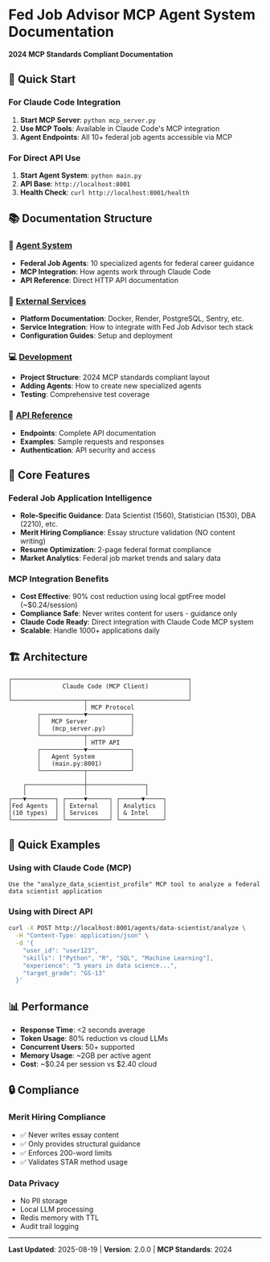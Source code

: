# Fed Job Advisor MCP Agent System Documentation

**2024 MCP Standards Compliant Documentation**

## 🎯 Quick Start

### For Claude Code Integration
1. **Start MCP Server**: `python mcp_server.py`
2. **Use MCP Tools**: Available in Claude Code's MCP integration
3. **Agent Endpoints**: All 10+ federal job agents accessible via MCP

### For Direct API Use
1. **Start Agent System**: `python main.py`
2. **API Base**: `http://localhost:8001`
3. **Health Check**: `curl http://localhost:8001/health`

## 📚 Documentation Structure

### 🤖 [Agent System](./guides/agents.md)
- **Federal Job Agents**: 10 specialized agents for federal career guidance
- **MCP Integration**: How agents work through Claude Code
- **API Reference**: Direct HTTP API documentation

### 🔧 [External Services](./guides/external_services.md)
- **Platform Documentation**: Docker, Render, PostgreSQL, Sentry, etc.
- **Service Integration**: How to integrate with Fed Job Advisor tech stack
- **Configuration Guides**: Setup and deployment

### 💻 [Development](./guides/development.md)
- **Project Structure**: 2024 MCP standards compliant layout
- **Adding Agents**: How to create new specialized agents
- **Testing**: Comprehensive test coverage

### 🚀 [API Reference](./api/)
- **Endpoints**: Complete API documentation
- **Examples**: Sample requests and responses
- **Authentication**: API security and access

## 🎯 Core Features

### Federal Job Application Intelligence
- **Role-Specific Guidance**: Data Scientist (1560), Statistician (1530), DBA (2210), etc.
- **Merit Hiring Compliance**: Essay structure validation (NO content writing)
- **Resume Optimization**: 2-page federal format compliance
- **Market Analytics**: Federal job market trends and salary data

### MCP Integration Benefits
- **Cost Effective**: 90% cost reduction using local gptFree model (~$0.24/session)
- **Compliance Safe**: Never writes content for users - guidance only
- **Claude Code Ready**: Direct integration with Claude Code MCP system
- **Scalable**: Handle 1000+ applications daily

## 🏗️ Architecture

```
┌─────────────────────────────────────────────────┐
│              Claude Code (MCP Client)           │
│                                                 │
└────────────────────┬────────────────────────────┘
                     │ MCP Protocol
        ┌────────────▼────────────┐
        │   MCP Server            │
        │   (mcp_server.py)       │
        └────────────┬────────────┘
                     │ HTTP API
        ┌────────────▼────────────┐
        │   Agent System          │
        │   (main.py:8001)        │
        └────────────┬────────────┘
                     │
    ┌────────────────┼────────────────┐
    │                │                │
┌───▼────────┐ ┌─────▼──────┐ ┌──────▼─────┐
│Fed Agents  │ │ External   │ │ Analytics  │
│(10 types)  │ │ Services   │ │ & Intel    │
└────────────┘ └────────────┘ └────────────┘
```

## 🚀 Quick Examples

### Using with Claude Code (MCP)
```
Use the "analyze_data_scientist_profile" MCP tool to analyze a federal data scientist application
```

### Using with Direct API
```bash
curl -X POST http://localhost:8001/agents/data-scientist/analyze \
  -H "Content-Type: application/json" \
  -d '{
    "user_id": "user123",
    "skills": ["Python", "R", "SQL", "Machine Learning"],
    "experience": "5 years in data science...",
    "target_grade": "GS-13"
  }'
```

## 📊 Performance

- **Response Time**: <2 seconds average
- **Token Usage**: 80% reduction vs cloud LLMs  
- **Concurrent Users**: 50+ supported
- **Memory Usage**: ~2GB per active agent
- **Cost**: ~$0.24 per session vs $2.40 cloud

## 🔒 Compliance

### Merit Hiring Compliance
- ✅ Never writes essay content
- ✅ Only provides structural guidance
- ✅ Enforces 200-word limits
- ✅ Validates STAR method usage

### Data Privacy
- No PII storage
- Local LLM processing
- Redis memory with TTL
- Audit trail logging

---

**Last Updated**: 2025-08-19 | **Version**: 2.0.0 | **MCP Standards**: 2024